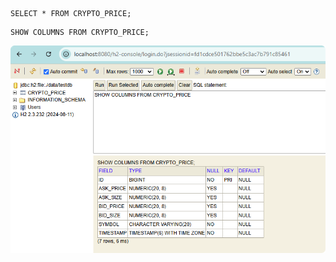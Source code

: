



```h2
SELECT * FROM CRYPTO_PRICE;
```

```h2
SHOW COLUMNS FROM CRYPTO_PRICE; 
```

![](README_images/h2-console-columns.png)